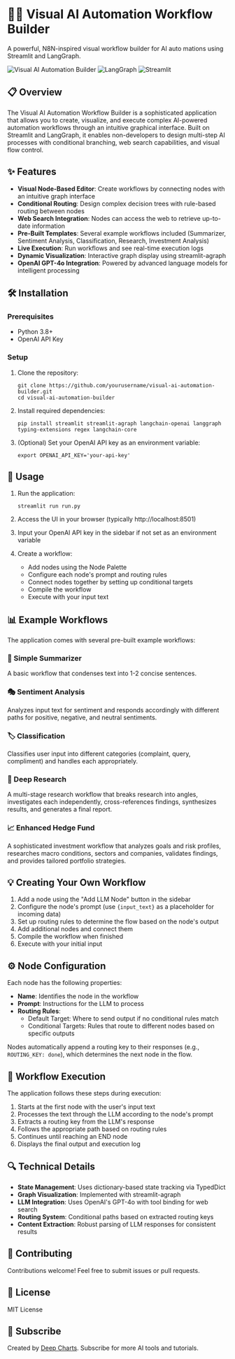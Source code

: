 # 🤖🧠 Visual AI Automation Workflow Builder

A powerful, N8N-inspired visual workflow builder for AI auto
mations using Streamlit and LangGraph.

![Visual AI Automation Builder](https://img.shields.io/badge/AI-Automation-blue) ![LangGraph](https://img.shields.io/badge/LangGraph-Powered-green) ![Streamlit](https://img.shields.io/badge/Streamlit-App-red)

## 📋 Overview

The Visual AI Automation Workflow Builder is a sophisticated application that allows you to create, visualize, and execute complex AI-powered automation workflows through an intuitive graphical interface. Built on Streamlit and LangGraph, it enables non-developers to design multi-step AI processes with conditional branching, web search capabilities, and visual flow control.

## ✨ Features

- **Visual Node-Based Editor**: Create workflows by connecting nodes with an intuitive graph interface
- **Conditional Routing**: Design complex decision trees with rule-based routing between nodes
- **Web Search Integration**: Nodes can access the web to retrieve up-to-date information
- **Pre-Built Templates**: Several example workflows included (Summarizer, Sentiment Analysis, Classification, Research, Investment Analysis)
- **Live Execution**: Run workflows and see real-time execution logs
- **Dynamic Visualization**: Interactive graph display using streamlit-agraph
- **OpenAI GPT-4o Integration**: Powered by advanced language models for intelligent processing

## 🛠️ Installation

### Prerequisites

- Python 3.8+
- OpenAI API Key

### Setup

1. Clone the repository:
   ```
   git clone https://github.com/yourusername/visual-ai-automation-builder.git
   cd visual-ai-automation-builder
   ```

2. Install required dependencies:
   ```
   pip install streamlit streamlit-agraph langchain-openai langgraph typing-extensions regex langchain-core
   ```

3. (Optional) Set your OpenAI API key as an environment variable:
   ```
   export OPENAI_API_KEY='your-api-key'
   ```

## 🚀 Usage

1. Run the application:
   ```
   streamlit run run.py
   ```

2. Access the UI in your browser (typically http://localhost:8501)

3. Input your OpenAI API key in the sidebar if not set as an environment variable

4. Create a workflow:
   - Add nodes using the Node Palette
   - Configure each node's prompt and routing rules
   - Connect nodes together by setting up conditional targets
   - Compile the workflow
   - Execute with your input text

## 📊 Example Workflows

The application comes with several pre-built example workflows:

### 📄 Simple Summarizer
A basic workflow that condenses text into 1-2 concise sentences.

### 🎭 Sentiment Analysis
Analyzes input text for sentiment and responds accordingly with different paths for positive, negative, and neutral sentiments.

### 🏷️ Classification
Classifies user input into different categories (complaint, query, compliment) and handles each appropriately.

### 🔬 Deep Research
A multi-stage research workflow that breaks research into angles, investigates each independently, cross-references findings, synthesizes results, and generates a final report.

### 📈 Enhanced Hedge Fund
A sophisticated investment workflow that analyzes goals and risk profiles, researches macro conditions, sectors and companies, validates findings, and provides tailored portfolio strategies.

## 💡 Creating Your Own Workflow

1. Add a node using the "Add LLM Node" button in the sidebar
2. Configure the node's prompt (use `{input_text}` as a placeholder for incoming data)
3. Set up routing rules to determine the flow based on the node's output
4. Add additional nodes and connect them
5. Compile the workflow when finished
6. Execute with your initial input

## ⚙️ Node Configuration

Each node has the following properties:

- **Name**: Identifies the node in the workflow
- **Prompt**: Instructions for the LLM to process
- **Routing Rules**: 
  - Default Target: Where to send output if no conditional rules match
  - Conditional Targets: Rules that route to different nodes based on specific outputs

Nodes automatically append a routing key to their responses (e.g., `ROUTING_KEY: done`), which determines the next node in the flow.

## 🔄 Workflow Execution

The application follows these steps during execution:

1. Starts at the first node with the user's input text
2. Processes the text through the LLM according to the node's prompt
3. Extracts a routing key from the LLM's response
4. Follows the appropriate path based on routing rules
5. Continues until reaching an END node
6. Displays the final output and execution log

## 🔍 Technical Details

- **State Management**: Uses dictionary-based state tracking via TypedDict
- **Graph Visualization**: Implemented with streamlit-agraph
- **LLM Integration**: Uses OpenAI's GPT-4o with tool binding for web search
- **Routing System**: Conditional paths based on extracted routing keys
- **Content Extraction**: Robust parsing of LLM responses for consistent results

## 🤝 Contributing

Contributions welcome! Feel free to submit issues or pull requests.

## 📜 License

MIT License

## 📱 Subscribe

Created by [Deep Charts](https://www.youtube.com/@DeepCharts). Subscribe for more AI tools and tutorials.
